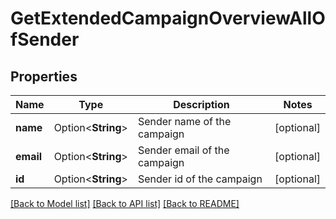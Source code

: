 # GetExtendedCampaignOverviewAllOfSender

## Properties

Name | Type | Description | Notes
------------ | ------------- | ------------- | -------------
**name** | Option<**String**> | Sender name of the campaign | [optional]
**email** | Option<**String**> | Sender email of the campaign | [optional]
**id** | Option<**String**> | Sender id of the campaign | [optional]

[[Back to Model list]](../README.md#documentation-for-models) [[Back to API list]](../README.md#documentation-for-api-endpoints) [[Back to README]](../README.md)


